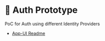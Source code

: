 # 🔐 Auth Prototype

PoC for Auth using different Identity Providers

- [App-UI Readme](/app-ui/README.md)